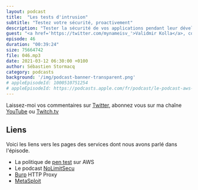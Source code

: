 ```yaml
---
layout: podcast
title:  "Les tests d'intrusion"
subtitle: "Testez votre sécurité, proactivement"
description: "Tester la sécurité de vos applications pendant leur dévelopement, les déploiements et une fois en production fait partie des meilleures pratiques que vous avez peut-être déjà adoptées. Dans cet épisode, nous parlons tests d'intrusion, audit de code, audit d'infrastructure. Quel est l'impact des architectures serverless sur les techniques utilisées ? Quels changements de méthode rendent possible l'automatisation du testing via les API du  cloud ? Nous en parlons "
guest: "<a href='https://twitter.com/mynameisv_'>Validmir Kolla</a>, co-fondateur de <a href='https://www.patrowl.io/'>PatrOwl</a>, expert en sécurité et <a href='https://www.linkedin.com/in/marc-antoine-ledieu-a040917/'>Marc-Antoine Ledieu</a>, Avocat Associé et RSSI, constellation.law"
episode: 46
duration: "00:39:24"
size: 75664742 
file: 046.mp3
date: 2021-03-12 06:30:00 +0100
author: Sébastien Stormacq
category: podcasts
background: '/img/podcast-banner-transparent.png'
# appleEpisodeId: 1000510751254
# appleEpisodeId: https://podcasts.apple.com/fr/podcast/le-podcast-aws-en-français/id1452118442
---
```


Laissez-moi vos commentaires sur [Twitter](https://twitter.com/sebsto), abonnez vous sur ma chaîne [YouTube](https://www.youtube.com/sebsto) ou [Twitch.tv](https://www.twitch.tv/sebAWS)

## Liens

Voici les liens vers les pages des services dont nous avons parlé dans l'épisode.

- La politique de [pen test](https://aws.amazon.com/fr/security/penetration-testing/) sur AWS
- Le podcast [NoLimitSecu](https://www.nolimitsecu.fr/)
- [Burp](https://portswigger.net/burp/communitydownload) HTTP Proxy
- [MetaSploit](https://www.metasploit.com/)

